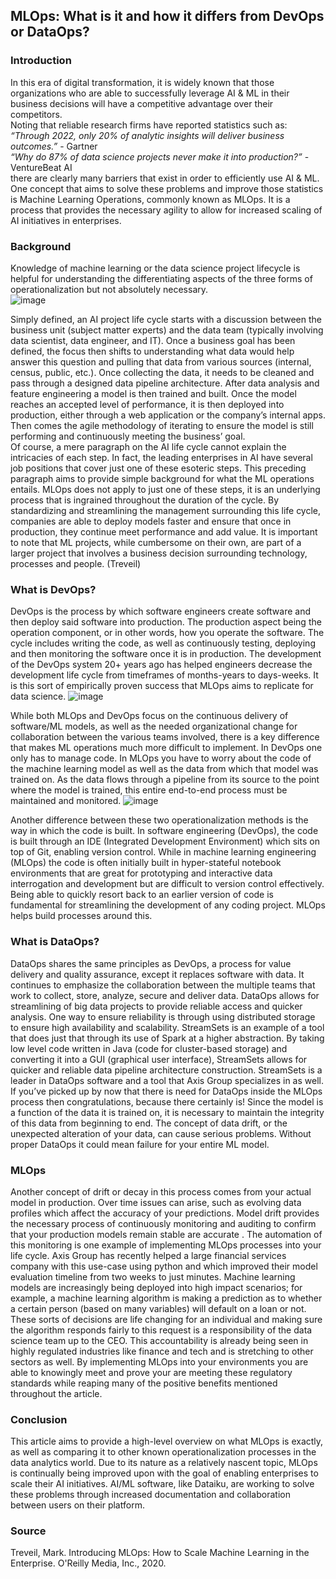 ## MLOps: What is it and how it differs from DevOps or DataOps?
### Introduction
In this era of digital transformation, it is widely known that those organizations who are able to successfully leverage AI & ML in their business decisions will have a competitive advantage over their competitors. <br> 
Noting that reliable research firms have reported statistics such as: <br>
*“Through 2022, only 20% of analytic insights will deliver business outcomes.”* - Gartner <br>
*“Why do 87% of data science projects never make it into production?”* - VentureBeat AI <br>
there are clearly many barriers that exist in order to efficiently use AI & ML. One concept that aims to solve these problems and improve those statistics is Machine Learning Operations, commonly known as MLOps. It is a process that provides the necessary agility to allow for increased scaling of AI initiatives in enterprises.
### Background
Knowledge of machine learning or the data science project lifecycle is helpful for understanding the differentiating aspects of the three forms of operationalization but not absolutely necessary. <br>
![image](https://user-images.githubusercontent.com/70989415/141694162-229adc5e-4c8b-4336-8843-5ea8966548c6.png)

Simply defined, an AI project life cycle starts with a discussion between the business unit (subject matter experts) and the data team 
(typically involving data scientist, data engineer, and IT). Once a business goal has been defined, the focus then shifts to understanding 
what data would help answer this question and pulling that data from various sources (internal, census, public, etc.). 
Once collecting the data, it needs to be cleaned and pass through a designed data pipeline architecture. 
After data analysis and feature engineering a model is then trained and built. Once the model reaches an accepted level of performance, 
it is then deployed into production, either through a web application or the company’s internal apps. 
Then comes the agile methodology of iterating to ensure the model is still performing and continuously meeting the business’ goal. <br>
Of course, a mere paragraph on the AI life cycle cannot explain the intricacies of each step. 
In fact, the leading enterprises in AI have several job positions that cover just one of these esoteric steps. 
This preceding paragraph aims to provide simple background for what the ML operations entails. 
MLOps does not apply to just one of these steps, it is an underlying process that is ingrained throughout the duration of the cycle. By standardizing and streamlining the management surrounding this life cycle, companies are able to deploy models faster and ensure that once in production, 
they continue meet performance and add value. It is important to note that ML projects, while cumbersome on their own, are part of a larger project 
that involves a business decision surrounding technology, processes and people. (Treveil)
### What is DevOps?
DevOps is the process by which software engineers create software and then deploy said software into production. The production aspect being the operation component, or in other words, how you operate the software. The cycle includes writing the code, as well as continuously testing, deploying and then monitoring the software once it is in production. The development of the DevOps system 20+ years ago has helped engineers decrease the development life cycle from timeframes of months-years to days-weeks. It is this sort of empirically proven success that MLOps aims to replicate for data science.
![image](https://user-images.githubusercontent.com/70989415/141694192-ced856ba-3bdf-41d4-a76c-3008f1a90c49.png)

While both MLOps and DevOps focus on the continuous delivery of software/ML models, as well as the needed organizational change for collaboration between the various teams involved, there is a key difference that makes ML operations much more difficult to implement. In DevOps one only has to manage code. In MLOps you have to worry about the code of the machine learning model as well as the data from which that model was trained on. As the data flows through a pipeline from its source to the point where the model is trained, this entire end-to-end process must be maintained and monitored.
![image](https://user-images.githubusercontent.com/70989415/141694198-f359ccc0-c10b-4820-b48e-d6916782e2c2.png)

Another difference between these two operationalization methods is the way in which the code is built. In software engineering (DevOps), the code is built through an IDE (Integrated Development Environment) which sits on top of Git, enabling version control. While in machine learning engineering (MLOps) the code is often initially built in hyper-stateful notebook environments that are great for prototyping and interactive data interrogation and development but are difficult to version control effectively. Being able to quickly resort back to an earlier version of code is fundamental for streamlining the development of any coding project. MLOps helps build processes around this.  
### What is DataOps?
DataOps shares the same principles as DevOps, a process for value delivery and quality assurance, except it replaces software with data. It continues to emphasize the collaboration between the multiple teams that work to collect, store, analyze, secure and deliver data. DataOps allows for streamlining of big data projects to provide reliable access and quicker analysis. One way to ensure reliability is through using distributed storage to ensure high availability and scalability. StreamSets is an example of a tool that does just that through its use of Spark at a higher abstraction. By taking low level code written in Java (code for cluster-based storage) and converting it into a GUI (graphical user interface), StreamSets allows for quicker and reliable data pipeline architecture construction. StreamSets is a leader in DataOps software and a tool that Axis Group specializes in as well.
If you’ve picked up by now that there is need for DataOps inside the MLOps process then congratulations, because there certainly is! Since the model is a function of the data it is trained on, it is necessary to maintain the integrity of this data from beginning to end. The concept of data drift, or the unexpected alteration of your data, can cause serious problems. Without proper DataOps it could mean failure for your entire ML model. 
### MLOps
Another concept of drift or decay in this process comes from your actual model in production. Over time issues can arise, such as evolving data profiles which affect the accuracy of your predictions. Model drift provides the necessary process of continuously monitoring and auditing to confirm that your production models remain stable are accurate . The automation of this monitoring is one example of implementing MLOps processes into your life cycle. Axis Group has recently helped a large financial services company with this use-case using python and which improved their model evaluation timeline from two weeks to just minutes.
Machine learning models are increasingly being deployed into high impact scenarios; for example, a machine learning algorithm is making a prediction as to whether a certain person (based on many variables) will default on a loan or not. These sorts of decisions are life changing for an individual and making sure the algorithm responds fairly to this request is a responsibility of the data science team up to the CEO. This accountability is already being seen in highly regulated industries like finance and tech and is stretching to other sectors as well.  By implementing MLOps into your environments you are able to knowingly meet and prove your are meeting these regulatory standards while reaping many of the positive benefits mentioned throughout the article. 
### Conclusion
This article aims to provide a high-level overview on what MLOps is exactly, as well as comparing it to other known operationalization processes in the data analytics world. Due to its nature as a relatively nascent topic, MLOps is continually being improved upon with the goal of enabling enterprises to scale their AI initiatives. AI/ML software, like Dataiku, are working to solve these problems through increased documentation and collaboration between users on their platform. 
### Source
 Treveil, Mark. Introducing MLOps: How to Scale Machine Learning in the Enterprise. O'Reilly Media, Inc., 2020.
